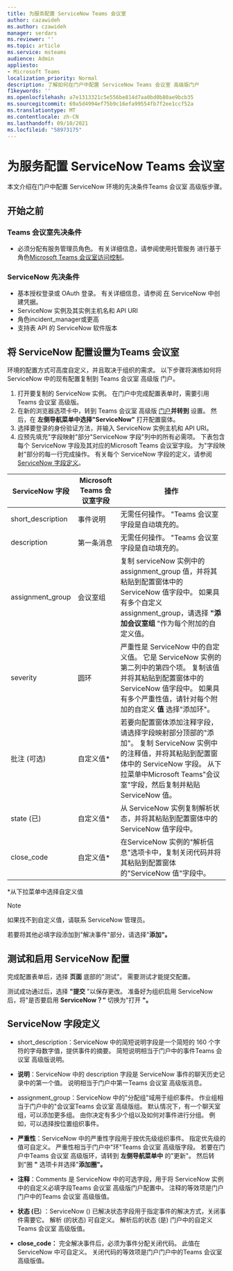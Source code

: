 ```yaml
---
title: 为服务配置 ServiceNow Teams 会议室
author: cazawideh
ms.author: czawideh
manager: serdars
ms.reviewer: ''
ms.topic: article
ms.service: msteams
audience: Admin
appliesto:
- Microsoft Teams
localization_priority: Normal
description: 了解如何在门户中配置 ServiceNow Teams 会议室 高级版门户
f1keywords: ''
ms.openlocfilehash: a7e1313321c5e556be814d7aa0bd0b80ae9bcb35
ms.sourcegitcommit: 69a5d4994ef75b9c16efa99554fb7f2ee1ccf52a
ms.translationtype: MT
ms.contentlocale: zh-CN
ms.lasthandoff: 09/10/2021
ms.locfileid: "58973175"
---
```

# <a name="configure-servicenow-for-teams-rooms"></a>为服务配置 ServiceNow Teams 会议室

本文介绍在门户中配置 ServiceNow 环境的先决条件Teams 会议室 高级版步骤。

## <a name="before-you-begin"></a>开始之前

### <a name="teams-rooms-prerequisites"></a>Teams 会议室先决条件

- 必须分配有服务管理员角色。 有关详细信息，请参阅使用托管服务 进行基于角色[Microsoft Teams 会议室访问控制](microsoft-teams-rooms-premium-rbac.md)。

### <a name="servicenow-prerequisites"></a>ServiceNow 先决条件

- 基本授权登录或 OAuth 登录。 有关详细信息，请参阅 [在](https://developer.servicenow.com/dev.do#!/learn/learning-plans/rome/servicenow_application_developer/app_store_learnv2_rest_rome_creating_credentials) ServiceNow 中创建凭据。
- ServiceNow 实例及其实例主机名和 API URI
- 角色incident_manager或更高
- 支持表 API 的 ServiceNow 软件版本

## <a name="set-up-servicenow-configuration-to-teams-rooms"></a>将 ServiceNow 配置设置为Teams 会议室

环境的配置方式可高度自定义，并且取决于组织的需求。 以下步骤将演练如何将 ServiceNow 中的现有配置复制到 Teams 会议室 高级版 门户。

1. 打开要复制的 ServiceNow 实例。 在门户中完成配置表单时，需要引用Teams 会议室 高级版。
2. 在新的浏览器选项卡中，转到 Teams 会议室 高级版 [门户](https://portal.rooms.microsoft.com/)**并转到** 设置。 然后，在 **左侧导航菜单中选择"ServiceNow"** 打开配置窗体。
3. 选择要登录的身份验证方法，并输入 ServiceNow 实例主机和 API URI。
4. 应预先填充"字段映射"部分"ServiceNow 字段"列中的所有必需项。 下表包含每个 ServiceNow 字段及其对应的Microsoft Teams 会议室字段。 为"字段映射"部分的每一行完成操作。 有关每个 ServiceNow 字段的定义，请参阅 [ServiceNow 字段定义](#servicenow-field-definitions)。

| **ServiceNow 字段** | **Microsoft Teams 会议室字段** | **操作** |
| --- | --- | --- |
| short_description | 事件说明 | 无需任何操作。 "Teams 会议室字段是自动填充的。 |
| description | 第一条消息 | 无需任何操作。 "Teams 会议室字段是自动填充的。 |
| assignment_group | 会议室组 | 复制 serviceNow 实例中的 assignment_group 值，并将其粘贴到配置窗体中的 ServiceNow 值字段中。 如果具有多个自定义assignment_group，请选择 **"添加会议室组** "作为每个附加的自定义值。 |
| severity | 圆环 | 严重性是 ServiceNow 中的自定义值。 它是 ServiceNow 实例的第二列中的第四个项。 复制该值并将其粘贴到配置窗体中的 ServiceNow 值字段中。 如果具有多个严重性值，请针对每个附加的自定义 **值** 选择"添加环"。 |
| 批注 (可选)  | 自定义值* | 若要向配置窗体添加注释字段，请选择字段映射部分顶部的"添加"。 复制 ServiceNow 实例中的注释值，并将其粘贴到配置窗体中的 ServiceNow 字段。 从下拉菜单中Microsoft Teams"会议室"字段，然后复制并粘贴 ServiceNow 值。 |
| state (已)  | 自定义值* | 从 ServiceNow 实例复制解析状态，并将其粘贴到配置窗体中的 ServiceNow 值字段中。 |
| close_code | 自定义值* | 在ServiceNow 实例的"解析信息"选项卡中，复制关闭代码并将其粘贴到配置窗体的"ServiceNow 值"字段中。 |

*从下拉菜单中选择自定义值

>[!NOTE]
>如果找不到自定义值，请联系 ServiceNow 管理员。

若要将其他必填字段添加到"解决事件"部分，请选择"**添加"。**

## <a name="test-and-enable-your-servicenow-configuration"></a>测试和启用 ServiceNow 配置

完成配置表单后，选择 **页面** 底部的"测试"。 需要测试才能提交配置。

测试成功通过后，选择 **"提交** "以保存更改。 准备好为组织启用 ServiceNow 后，将"是否要启用 **ServiceNow？"** 切换为"打开 **"。**

## <a name="servicenow-field-definitions"></a>ServiceNow 字段定义

- short_description：ServiceNow 中的简短说明字段是一个简短的 160 个字符的字母数字值，提供事件的摘要。 简短说明相当于门户中的事件Teams 会议室 高级版说明。

- **说明**：ServiceNow 中的 description 字段是 ServiceNow 事件的聊天历史记录中的第一个值。 说明相当于门户中第一Teams 会议室 高级版消息。

- assignment_group：ServiceNow 中的"分配组"域用于组织事件。 作业组相当于门户中的"会议室Teams 会议室 高级版组。 默认情况下，有一个聊天室组，可以添加更多组。 由你决定有多少个组以及如何对事件进行分组。 例如，可以选择按位置组织事件。

- **严重性**：ServiceNow 中的严重性字段用于按优先级组织事件。 指定优先级的值可自定义。 严重性相当于门户中"环"Teams 会议室 高级版字段。 若要在门户中Teams 会议室 高级版环，请转到 **左侧导航菜单中** 的"更新"。 然后转到"圈 **"** 选项卡并选择"**添加圈"。**

- **注释**：Comments 是 ServiceNow 中的可选字段，用于将 ServiceNow 实例中的自定义必填字段Teams 会议室 高级版门户配置中。 注释的等效项是门户门户中的Teams 会议室 高级版值。

- **状态 (已**) ：ServiceNow () 已解决状态字段用于指定事件的解决方式，关闭事件需要它。 解析 (的状态) 可自定义。 解析后的状态 (是) 门户中的自定义Teams 会议室 高级版值。

- **close_code：** 完全解决事件后，必须为事件分配关闭代码。 此值在 ServiceNow 中可自定义。 关闭代码的等效项是门户门户中的Teams 会议室 高级版值。
